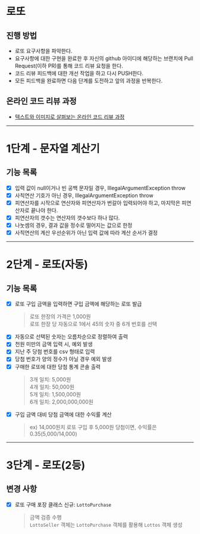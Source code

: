 # 로또
## 진행 방법
* 로또 요구사항을 파악한다.
* 요구사항에 대한 구현을 완료한 후 자신의 github 아이디에 해당하는 브랜치에 Pull Request(이하 PR)를 통해 코드 리뷰 요청을 한다.
* 코드 리뷰 피드백에 대한 개선 작업을 하고 다시 PUSH한다.
* 모든 피드백을 완료하면 다음 단계를 도전하고 앞의 과정을 반복한다.

## 온라인 코드 리뷰 과정
* [텍스트와 이미지로 살펴보는 온라인 코드 리뷰 과정](https://github.com/next-step/nextstep-docs/tree/master/codereview)

---

# 1단계 - 문자열 계산기
## 기능 목록
- [x] 입력 값이 null이거나 빈 공백 문자일 경우, IllegalArgumentException throw
- [x] 사칙연산 기호가 아닌 경우, IllegalArgumentException throw
- [x] 피연산자를 시작으로 연산자와 피연산자가 번갈아 입력되어야 하고, 마지막은 피연산자로 끝나야 한다.
- [x] 피연산자의 갯수는 연산자의 갯수보다 하나 많다.
- [x] 나눗셈의 경우, 결과 값을 정수로 떨어지는 값으로 한정
- [x] 사칙연산의 계산 우선순위가 아닌 입력 값에 따라 계산 순서가 결정

--- 

# 2단계 - 로또(자동)
## 기능 목록
- [x] 로또 구입 금액을 입력하면 구입 금액에 해당하는 로또 발급
  > 로또 한장의 가격은 1,000원  
  > 로또 한장 당 자동으로 1에서 45의 숫자 중 6개 번호를 선택
- [x] 자동으로 선택된 숫자는 오름차순으로 정렬하여 출력
- [x] 천원 미만의 금액 입력 시, 예외 발생
- [x] 지난 주 당첨 번호를 csv 형태로 입력
- [x] 당첨 번호가 양의 정수가 아닐 경우 예외 발생 
- [x] 구매한 로또에 대한 당첨 통계 콘솔 출력
  > 3개 일치: 5,000원  
  > 4개 일치: 50,000원  
  > 5개 일치: 1,500,000원  
  > 6개 일치: 2,000,000,000원
- [x] 구입 금액 대비 당첨 금액에 대한 수익률 계산
  > ex) 14,000원치 로또 구입 후 5,000원 당첨이면, 수익률은 0.35(5,000/14,000)

---

# 3단계 - 로또(2등)
## 변경 사항
- [x] 로또 구매 포장 클래스 신규: `LottoPurchase`
  > 금액 검증 수행  
  > `LottoSeller` 객체는 `LottoPurchase` 객체를 활용해 `Lottos` 객체 생성
